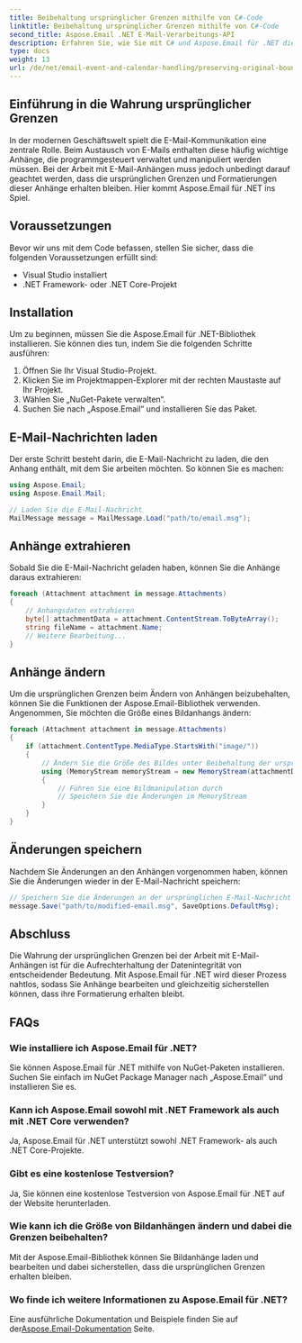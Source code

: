 ```yaml
---
title: Beibehaltung ursprünglicher Grenzen mithilfe von C#-Code
linktitle: Beibehaltung ursprünglicher Grenzen mithilfe von C#-Code
second_title: Aspose.Email .NET E-Mail-Verarbeitungs-API
description: Erfahren Sie, wie Sie mit C# und Aspose.Email für .NET die ursprünglichen Grenzen von E-Mail-Anhängen beibehalten. Schritt-für-Schritt-Anleitung mit Quellcode.
type: docs
weight: 13
url: /de/net/email-event-and-calendar-handling/preserving-original-boundaries-using-csharp-code/
---
```


## Einführung in die Wahrung ursprünglicher Grenzen

In der modernen Geschäftswelt spielt die E-Mail-Kommunikation eine zentrale Rolle. Beim Austausch von E-Mails enthalten diese häufig wichtige Anhänge, die programmgesteuert verwaltet und manipuliert werden müssen. Bei der Arbeit mit E-Mail-Anhängen muss jedoch unbedingt darauf geachtet werden, dass die ursprünglichen Grenzen und Formatierungen dieser Anhänge erhalten bleiben. Hier kommt Aspose.Email für .NET ins Spiel.

## Voraussetzungen

Bevor wir uns mit dem Code befassen, stellen Sie sicher, dass die folgenden Voraussetzungen erfüllt sind:

- Visual Studio installiert
- .NET Framework- oder .NET Core-Projekt

## Installation

Um zu beginnen, müssen Sie die Aspose.Email für .NET-Bibliothek installieren. Sie können dies tun, indem Sie die folgenden Schritte ausführen:

1. Öffnen Sie Ihr Visual Studio-Projekt.
2. Klicken Sie im Projektmappen-Explorer mit der rechten Maustaste auf Ihr Projekt.
3. Wählen Sie „NuGet-Pakete verwalten“.
4. Suchen Sie nach „Aspose.Email“ und installieren Sie das Paket.

## E-Mail-Nachrichten laden

Der erste Schritt besteht darin, die E-Mail-Nachricht zu laden, die den Anhang enthält, mit dem Sie arbeiten möchten. So können Sie es machen:

```csharp
using Aspose.Email;
using Aspose.Email.Mail;

// Laden Sie die E-Mail-Nachricht
MailMessage message = MailMessage.Load("path/to/email.msg");
```

## Anhänge extrahieren

Sobald Sie die E-Mail-Nachricht geladen haben, können Sie die Anhänge daraus extrahieren:

```csharp
foreach (Attachment attachment in message.Attachments)
{
    // Anhangsdaten extrahieren
    byte[] attachmentData = attachment.ContentStream.ToByteArray();
    string fileName = attachment.Name;
    // Weitere Bearbeitung...
}
```

## Anhänge ändern

Um die ursprünglichen Grenzen beim Ändern von Anhängen beizubehalten, können Sie die Funktionen der Aspose.Email-Bibliothek verwenden. Angenommen, Sie möchten die Größe eines Bildanhangs ändern:

```csharp
foreach (Attachment attachment in message.Attachments)
{
    if (attachment.ContentType.MediaType.StartsWith("image/"))
    {
        // Ändern Sie die Größe des Bildes unter Beibehaltung der ursprünglichen Grenzen
        using (MemoryStream memoryStream = new MemoryStream(attachmentData))
        {
            // Führen Sie eine Bildmanipulation durch
            // Speichern Sie die Änderungen im MemoryStream
        }
    }
}
```

## Änderungen speichern

Nachdem Sie Änderungen an den Anhängen vorgenommen haben, können Sie die Änderungen wieder in der E-Mail-Nachricht speichern:

```csharp
// Speichern Sie die Änderungen an der ursprünglichen E-Mail-Nachricht
message.Save("path/to/modified-email.msg", SaveOptions.DefaultMsg);
```

## Abschluss

Die Wahrung der ursprünglichen Grenzen bei der Arbeit mit E-Mail-Anhängen ist für die Aufrechterhaltung der Datenintegrität von entscheidender Bedeutung. Mit Aspose.Email für .NET wird dieser Prozess nahtlos, sodass Sie Anhänge bearbeiten und gleichzeitig sicherstellen können, dass ihre Formatierung erhalten bleibt.

## FAQs

### Wie installiere ich Aspose.Email für .NET?

Sie können Aspose.Email für .NET mithilfe von NuGet-Paketen installieren. Suchen Sie einfach im NuGet Package Manager nach „Aspose.Email“ und installieren Sie es.

### Kann ich Aspose.Email sowohl mit .NET Framework als auch mit .NET Core verwenden?

Ja, Aspose.Email für .NET unterstützt sowohl .NET Framework- als auch .NET Core-Projekte.

### Gibt es eine kostenlose Testversion?

Ja, Sie können eine kostenlose Testversion von Aspose.Email für .NET auf der Website herunterladen.

### Wie kann ich die Größe von Bildanhängen ändern und dabei die Grenzen beibehalten?

Mit der Aspose.Email-Bibliothek können Sie Bildanhänge laden und bearbeiten und dabei sicherstellen, dass die ursprünglichen Grenzen erhalten bleiben.

### Wo finde ich weitere Informationen zu Aspose.Email für .NET?

 Eine ausführliche Dokumentation und Beispiele finden Sie auf der[Aspose.Email-Dokumentation](https://reference.aspose.com/email/net/) Seite.